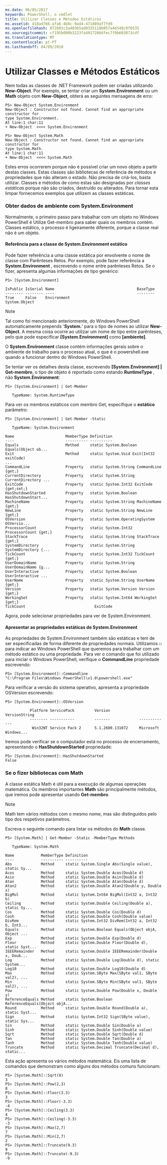 ```yaml
---
ms.date: 06/05/2017
keywords: PowerShell, o cmdlet
title: Utilizar Classes e Métodos Estáticos
ms.assetid: 418ad766-afa6-4b8c-9a44-471889af7fd9
ms.openlocfilehash: 0f2b02c3a40365ad0335118b057a4e548c9f6535
ms.sourcegitcommit: cf195b090b3223fa4917206dfec7f0b603873cdf
ms.translationtype: MT
ms.contentlocale: pt-PT
ms.lasthandoff: 04/09/2018
---
```

# <a name="using-static-classes-and-methods"></a>Utilizar Classes e Métodos Estáticos
Nem todas as classes de .NET Framework podem ser criadas utilizando **New-Object**. Por exemplo, se tentar criar um **System.Environment** ou um **Math** objeto com **New-Object**, obterá as seguintes mensagens de erro:

```
PS> New-Object System.Environment
New-Object : Constructor not found. Cannot find an appropriate constructor for
type System.Environment.
At line:1 char:11
+ New-Object  <<<< System.Environment

PS> New-Object System.Math
New-Object : Constructor not found. Cannot find an appropriate constructor for
type System.Math.
At line:1 char:11
+ New-Object  <<<< System.Math
```

Estes erros ocorrerem porque não é possível criar um novo objeto a partir destas classes. Estas classes são bibliotecas de referência de métodos e propriedades que não alteram o estado. Não precisa de criá-los, basta utilizar. Classes e métodos de como estas são designadas por *classes estáticas* porque não são criados, destruído ou alterados. Para tornar esta limpar fornecemos exemplos que utilizem as classes estáticas.

### <a name="getting-environment-data-with-systemenvironment"></a>Obter dados de ambiente com System.Environment
Normalmente, o primeiro passo para trabalhar com um objeto no Windows PowerShell é Utilize Get-membro para saber quais os membros contém. Classes estático, o processo é ligeiramente diferente, porque a classe real não é um objeto.

#### <a name="referring-to-the-static-systemenvironment-class"></a>Referência para a classe de System.Environment estático
Pode fazer referência a uma classe estática por envolvente o nome de classe com Parênteses Retos. Por exemplo, pode fazer referência a **System.Environment** , escrevendo o nome entre parênteses Retos. Se o fizer, apresenta algumas informações de tipo genérico:

```
PS> [System.Environment]

IsPublic IsSerial Name                                     BaseType
-------- -------- ----                                     --------
True     False    Environment                              System.Object
```

> [!NOTE]
> Tal como foi mencionado anteriormente, do Windows PowerShell automaticamente prepends '**System.**' para o tipo de nomes ao utilizar **New-Object**. A mesma coisa ocorre ao utilizar um nome de tipo entre parênteses, pelo que pode especificar  **\[System.Environment]** como  **\[ambiente]**.

O **System.Environment** classe contém informações gerais sobre o ambiente de trabalho para o processo atual, o que é o powershell.exe quando a funcionar dentro do Windows PowerShell.

Se tentar ver os detalhes desta classe, escrevendo  **\[System.Environment] | Get-membro**, o tipo de objeto é reportado como estando **RuntimeType** , não **System.Environment**:

```
PS> [System.Environment] | Get-Member

   TypeName: System.RuntimeType
```

Para ver os membros estáticos com membro Get, especifique o **estático** parâmetro:

```
PS> [System.Environment] | Get-Member -Static

   TypeName: System.Environment

Name                       MemberType Definition
----                       ---------- ----------
Equals                     Method     static System.Boolean Equals(Object ob...
Exit                       Method     static System.Void Exit(Int32 exitCode)
...
CommandLine                Property   static System.String CommandLine {get;}
CurrentDirectory           Property   static System.String CurrentDirectory ...
ExitCode                   Property   static System.Int32 ExitCode {get;set;}
HasShutdownStarted         Property   static System.Boolean HasShutdownStart...
MachineName                Property   static System.String MachineName {get;}
NewLine                    Property   static System.String NewLine {get;}
OSVersion                  Property   static System.OperatingSystem OSVersio...
ProcessorCount             Property   static System.Int32 ProcessorCount {get;}
StackTrace                 Property   static System.String StackTrace {get;}
SystemDirectory            Property   static System.String SystemDirectory {...
TickCount                  Property   static System.Int32 TickCount {get;}
UserDomainName             Property   static System.String UserDomainName {g...
UserInteractive            Property   static System.Boolean UserInteractive ...
UserName                   Property   static System.String UserName {get;}
Version                    Property   static System.Version Version {get;}
WorkingSet                 Property   static System.Int64 WorkingSet {get;}
TickCount                               ExitCode
```

Agora, pode selecionar propriedades para ver de System.Environment.

#### <a name="displaying-static-properties-of-systemenvironment"></a>Apresentar as propriedades estáticas de System.Environment

As propriedades de System.Environment também são estáticas e tem de ser especificadas de forma diferente de propriedades normais. Utilizamos **::** para indicar ao Windows PowerShell que queremos para trabalhar com um método estático ou uma propriedade. Para ver o comando que foi utilizado para iniciar o Windows PowerShell, verifique o **CommandLine** propriedade escrevendo:

```
PS> [System.Environment]::Commandline
"C:\Program Files\Windows PowerShell\v1.0\powershell.exe"
```

Para verificar a versão do sistema operativo, apresenta a propriedade OSVersion escrevendo:

```
PS> [System.Environment]::OSVersion

           Platform ServicePack         Version             VersionString
           -------- -----------         -------             -------------
            Win32NT Service Pack 2      5.1.2600.131072     Microsoft Windows...
```

Iremos pode verificar se o computador está no processo de encerramento, apresentando o **HasShutdownStarted** propriedade:

```
PS> [System.Environment]::HasShutdownStarted
False
```

### <a name="doing-math-with-systemmath"></a>Se o fizer bibliotecas com Math

A classe estática Math é útil para a execução de algumas operações matemática. Os membros importantes **Math** são principalmente métodos, que iremos pode apresentar usando **Get-membro**.

> [!NOTE]
> Math tem vários métodos com o mesmo nome, mas são distinguidos pelo tipo dos respetivos parâmetros.

Escreva o seguinte comando para listar os métodos do **Math** classe.

```
PS> [System.Math] | Get-Member -Static -MemberType Methods

   TypeName: System.Math

Name            MemberType Definition
----            ---------- ----------
Abs             Method     static System.Single Abs(Single value), static Sy...
Acos            Method     static System.Double Acos(Double d)
Asin            Method     static System.Double Asin(Double d)
Atan            Method     static System.Double Atan(Double d)
Atan2           Method     static System.Double Atan2(Double y, Double x)
BigMul          Method     static System.Int64 BigMul(Int32 a, Int32 b)
Ceiling         Method     static System.Double Ceiling(Double a), static Sy...
Cos             Method     static System.Double Cos(Double d)
Cosh            Method     static System.Double Cosh(Double value)
DivRem          Method     static System.Int32 DivRem(Int32 a, Int32 b, Int3...
Equals          Method     static System.Boolean Equals(Object objA, Object ...
Exp             Method     static System.Double Exp(Double d)
Floor           Method     static System.Double Floor(Double d), static Syst...
IEEERemainder   Method     static System.Double IEEERemainder(Double x, Doub...
Log             Method     static System.Double Log(Double d), static System...
Log10           Method     static System.Double Log10(Double d)
Max             Method     static System.SByte Max(SByte val1, SByte val2), ...
Min             Method     static System.SByte Min(SByte val1, SByte val2), ...
Pow             Method     static System.Double Pow(Double x, Double y)
ReferenceEquals Method     static System.Boolean ReferenceEquals(Object objA...
Round           Method     static System.Double Round(Double a), static Syst...
Sign            Method     static System.Int32 Sign(SByte value), static Sys...
Sin             Method     static System.Double Sin(Double a)
Sinh            Method     static System.Double Sinh(Double value)
Sqrt            Method     static System.Double Sqrt(Double d)
Tan             Method     static System.Double Tan(Double a)
Tanh            Method     static System.Double Tanh(Double value)
Truncate        Method     static System.Decimal Truncate(Decimal d), static...
```

Esta ação apresenta os vários métodos matemática. Eis uma lista de comandos que demonstram como alguns dos métodos comuns funcionam:

```
PS> [System.Math]::Sqrt(9)
3
PS> [System.Math]::Pow(2,3)
8
PS> [System.Math]::Floor(3.3)
3
PS> [System.Math]::Floor(-3.3)
-4
PS> [System.Math]::Ceiling(3.3)
4
PS> [System.Math]::Ceiling(-3.3)
-3
PS> [System.Math]::Max(2,7)
7
PS> [System.Math]::Min(2,7)
2
PS> [System.Math]::Truncate(9.3)
9
PS> [System.Math]::Truncate(-9.3)
-9
```